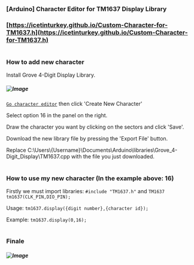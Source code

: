 ### [Arduino] Character Editor for TM1637 Display Library
### [https://icetinturkey.github.io/Custom-Character-for-TM1637.h](https://icetinturkey.github.io/Custom-Character-for-TM1637.h)
#
### How to add new character
Install Grove 4-Digit Display Library.

##### ![Image](https://lh3.googleusercontent.com/drive-viewer/AFDK6gNLk00Faluyg2zrX2H5Q5nZhB10nfOB0sDBJbJTYz6538h8ZYRYlxghFGDIA5NLPBWu0QDardU6KT9wnH7ZEb1Gwhbc=w1504-h607)

[`Go character editor`](https://icetinturkey.github.io/Custom-Character-for-TM1637.h) then click 'Create New Character'

Select option 16 in the panel on the right.

Draw the character you want by clicking on the sectors and click 'Save'.

Download the new library file by pressing the 'Export File' button.

Replace C:\Users\\{Username}\Documents\Arduino\libraries\Grove_4-Digit_Display\TM1637.cpp with the file you just downloaded.

#
### How to use my new character (In the example above: 16)

Firstly we must import libraries: `#include "TM1637.h"` and `TM1637 tm1637(CLK_PIN,DIO_PIN);`

Usage: `tm1637.display({digit number},{character id});`

Example: `tm1637.display(0,16);`

#
### Finale
##### ![Image](https://lh3.googleusercontent.com/drive-viewer/AFDK6gNyRG8QpQBc-7phLQ5KXAX8umxak1wxJ13chSrv0wUyu-fmXszn9CWwa3Fkiz3U68JOeJVmuLxB6XOO8lOuwdVMmb7jIw=w1504-h607)
